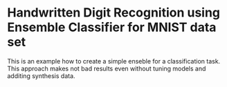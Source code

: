 # Handwritten Digit Recognition using Ensemble Classifier for MNIST data set 
This is an example how to create a simple enseble for a classification task. 
This approach makes not bad results even without tuning models and additing synthesis data.
